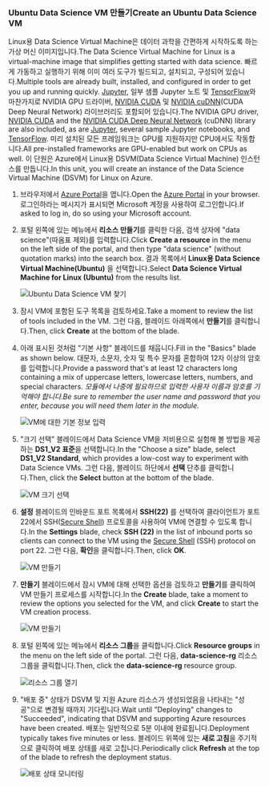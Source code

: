 ### <a name="create-an-ubuntu-data-science-vm"></a><span data-ttu-id="6432b-101">Ubuntu Data Science VM 만들기</span><span class="sxs-lookup"><span data-stu-id="6432b-101">Create an Ubuntu Data Science VM</span></span>

<span data-ttu-id="6432b-102">Linux용 Data Science Virtual Machine은 데이터 과학을 간편하게 시작하도록 하는 가상 머신 이미지입니다.</span><span class="sxs-lookup"><span data-stu-id="6432b-102">The Data Science Virtual Machine for Linux is a virtual-machine image that simplifies getting started with data science.</span></span> <span data-ttu-id="6432b-103">빠르게 가동하고 실행하기 위해 이미 여러 도구가 빌드되고, 설치되고, 구성되어 있습니다.</span><span class="sxs-lookup"><span data-stu-id="6432b-103">Multiple tools are already built, installed, and configured in order to get you up and running quickly.</span></span> <span data-ttu-id="6432b-104">[Jupyter](http://jupyter.org/), 일부 샘플 Jupyter 노트 및 [TensorFlow](https://www.tensorflow.org/)와 마찬가지로 NVIDIA GPU 드라이버, [NVIDIA CUDA](https://developer.nvidia.com/cuda-downloads) 및 [NVIDIA cuDNN](https://developer.nvidia.com/cudnn)(CUDA Deep Neural Network) 라이브러리도 포함되어 있습니다.</span><span class="sxs-lookup"><span data-stu-id="6432b-104">The NVIDIA GPU driver, [NVIDIA CUDA](https://developer.nvidia.com/cuda-downloads) and the [NVIDIA CUDA Deep Neural Network](https://developer.nvidia.com/cudnn) (cuDNN) library are also included, as are [Jupyter](http://jupyter.org/), several sample Jupyter notebooks, and [TensorFlow](https://www.tensorflow.org/).</span></span> <span data-ttu-id="6432b-105">미리 설치된 모든 프레임워크는 GPU를 지원하지만 CPU에서도 작동합니다.</span><span class="sxs-lookup"><span data-stu-id="6432b-105">All pre-installed frameworks are GPU-enabled but work on CPUs as well.</span></span> <span data-ttu-id="6432b-106">이 단원은 Azure에서 Linux용 DSVM(Data Science Virtual Machine) 인스턴스를 만듭니다.</span><span class="sxs-lookup"><span data-stu-id="6432b-106">In this unit, you will create an instance of the Data Science Virtual Machine (DSVM) for Linux on Azure.</span></span>

1. <span data-ttu-id="6432b-107">브라우저에서 [Azure Portal](https://portal.azure.com/?azure-portal=true)을 엽니다.</span><span class="sxs-lookup"><span data-stu-id="6432b-107">Open the [Azure Portal](https://portal.azure.com/?azure-portal=true) in your browser.</span></span> <span data-ttu-id="6432b-108">로그인하라는 메시지가 표시되면 Microsoft 계정을 사용하여 로그인합니다.</span><span class="sxs-lookup"><span data-stu-id="6432b-108">If asked to log in, do so using your Microsoft account.</span></span>

1. <span data-ttu-id="6432b-109">포털 왼쪽에 있는 메뉴에서 **리소스 만들기**를 클릭한 다음, 검색 상자에 "data science"(따옴표 제외)를 입력합니다.</span><span class="sxs-lookup"><span data-stu-id="6432b-109">Click **Create a resource** in the menu on the left side of the portal, and then type "data science" (without quotation marks) into the search box.</span></span> <span data-ttu-id="6432b-110">결과 목록에서 **Linux용 Data Science Virtual Machine(Ubuntu)** 을 선택합니다.</span><span class="sxs-lookup"><span data-stu-id="6432b-110">Select **Data Science Virtual Machine for Linux (Ubuntu)** from the results list.</span></span>

    ![Ubuntu Data Science VM 찾기](../media-draft/1-new-data-science-vm.png)

1. <span data-ttu-id="6432b-112">잠시 VM에 포함된 도구 목록을 검토하세요.</span><span class="sxs-lookup"><span data-stu-id="6432b-112">Take a moment to review the list of tools included in the VM.</span></span> <span data-ttu-id="6432b-113">그런 다음, 블레이드 아래쪽에서 **만들기**를 클릭합니다.</span><span class="sxs-lookup"><span data-stu-id="6432b-113">Then, click **Create** at the bottom of the blade.</span></span>

1. <span data-ttu-id="6432b-114">아래 표시된 것처럼 "기본 사항" 블레이드를 채웁니다.</span><span class="sxs-lookup"><span data-stu-id="6432b-114">Fill in the "Basics" blade as shown below.</span></span> <span data-ttu-id="6432b-115">대문자, 소문자, 숫자 및 특수 문자를 혼합하여 12자 이상의 암호를 입력합니다.</span><span class="sxs-lookup"><span data-stu-id="6432b-115">Provide a password that's at least 12 characters long containing a mix of uppercase letters, lowercase letters, numbers, and special characters.</span></span> <span data-ttu-id="6432b-116">*모듈에서 나중에 필요하므로 입력한 사용자 이름과 암호를 기억해야 합니다.*</span><span class="sxs-lookup"><span data-stu-id="6432b-116">*Be sure to remember the user name and password that you enter, because you will need them later in the module.*</span></span>

    ![VM에 대한 기본 정보 입력](../media-draft/1-create-data-science-vm-1.png)

1. <span data-ttu-id="6432b-118">"크기 선택" 블레이드에서 Data Science VM을 저비용으로 실험해 볼 방법을 제공하는 **DS1_V2 표준**을 선택합니다.</span><span class="sxs-lookup"><span data-stu-id="6432b-118">In the "Choose a size" blade, select **DS1_V2 Standard**, which provides a low-cost way to experiment with Data Science VMs.</span></span> <span data-ttu-id="6432b-119">그런 다음, 블레이드 하단에서 **선택** 단추를 클릭합니다.</span><span class="sxs-lookup"><span data-stu-id="6432b-119">Then, click the **Select** button at the bottom of the blade.</span></span>

    ![VM 크기 선택](../media-draft/1-create-data-science-vm-2.png)

1. <span data-ttu-id="6432b-121">**설정** 블레이드의 인바운드 포트 목록에서 **SSH(22)** 를 선택하여 클라이언트가 포트 22에서 SSH([Secure Shell](https://en.wikipedia.org/wiki/Secure_Shell)) 프로토콜을 사용하여 VM에 연결할 수 있도록 합니다.</span><span class="sxs-lookup"><span data-stu-id="6432b-121">In the **Settings** blade, check **SSH (22)** in the list of inbound ports so clients can connect to the VM using the [Secure Shell](https://en.wikipedia.org/wiki/Secure_Shell) (SSH) protocol on port 22.</span></span> <span data-ttu-id="6432b-122">그런 다음, **확인**을 클릭합니다.</span><span class="sxs-lookup"><span data-stu-id="6432b-122">Then, click **OK**.</span></span>

    ![VM 만들기](../media-draft/1-create-data-science-vm-3.png)

1. <span data-ttu-id="6432b-124">**만들기** 블레이드에서 잠시 VM에 대해 선택한 옵션을 검토하고 **만들기**를 클릭하여 VM 만들기 프로세스를 시작합니다.</span><span class="sxs-lookup"><span data-stu-id="6432b-124">In the **Create** blade, take a moment to review the options you selected for the VM, and click **Create** to start the VM creation process.</span></span>

    ![VM 만들기](../media-draft/1-create-data-science-vm-4.png)

1. <span data-ttu-id="6432b-126">포털 왼쪽에 있는 메뉴에서 **리소스 그룹**을 클릭합니다.</span><span class="sxs-lookup"><span data-stu-id="6432b-126">Click **Resource groups** in the menu on the left side of the portal.</span></span> <span data-ttu-id="6432b-127">그런 다음, **data-science-rg** 리소스 그룹을 클릭합니다.</span><span class="sxs-lookup"><span data-stu-id="6432b-127">Then, click the **data-science-rg** resource group.</span></span>

    ![리소스 그룹 열기](../media-draft/1-open-resource-group.png)

  
1. <span data-ttu-id="6432b-129">"배포 중" 상태가 DSVM 및 지원 Azure 리소스가 생성되었음을 나타내는 "성공"으로 변경될 때까지 기다립니다.</span><span class="sxs-lookup"><span data-stu-id="6432b-129">Wait until "Deploying" changes to "Succeeded", indicating that DSVM and supporting Azure resources have been created.</span></span> <span data-ttu-id="6432b-130">배포는 일반적으로 5분 이내에 완료됩니다.</span><span class="sxs-lookup"><span data-stu-id="6432b-130">Deployment typically takes five minutes or less.</span></span> <span data-ttu-id="6432b-131">블레이드 위쪽에 있는 **새로 고침**을 주기적으로 클릭하여 배포 상태를 새로 고칩니다.</span><span class="sxs-lookup"><span data-stu-id="6432b-131">Periodically click **Refresh** at the top of the blade to refresh the deployment status.</span></span>

    ![배포 상태 모니터링](../media-draft/1-deployment-succeeded.png)

